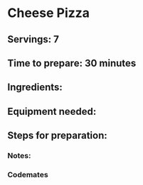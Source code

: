 # Cheese Pizza

## Servings: 7

## Time to prepare: 30 minutes

## Ingredients:


## Equipment needed:


## Steps for preparation:



### Notes:



### Codemates #
